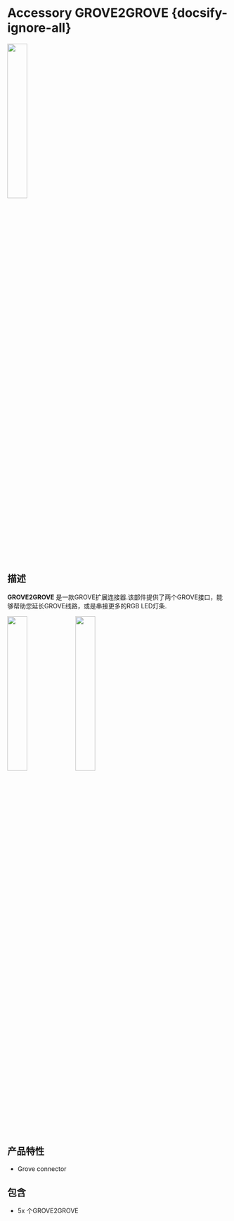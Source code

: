# Accessory GROVE2GROVE {docsify-ignore-all}

<img src="assets/img/product_pics/accessory/grove2grove/acs_grove2grove_01.jpg" width="30%" height="30%">


## 描述

**GROVE2GROVE** 是一款GROVE扩展连接器.该部件提供了两个GROVE接口，能够帮助您延长GROVE线路，或是串接更多的RGB LED灯条.

<img src="assets/img/product_pics/accessory/grove2grove/acs_grove2grove_02.jpg" width="30%" height="30%"> <img src="assets/img/product_pics/accessory/grove2grove/acs_grove2grove_03.jpg" width="30%" height="30%">

## 产品特性
- Grove connector
  
## 包含
- 5x 个GROVE2GROVE

<script>

   var purchase_link = 'https://m5stack.com/collections/m5-accessory/products/connector-grove-to-grove-pin-servo';


   anchor_search(purchase_link);
   scrollFunc();

</script>